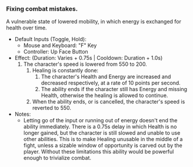 ### Fixing combat mistakes.

A vulnerable state of lowered mobility, in which energy is exchanged for health over time.

- Default Inputs (Toggle, Hold):
    - Mouse and Keyboard: "F" Key
    - Controller: Up Face Button
- Effect: (Duration: Varies + 0.75s | Cooldown: Duration + 1.0s)
    1.  The character's speed is lowered from 550 to 200.
        1.  Healing is constantly done:
            1.  The character's Health and Energy are increased and decreased respectively, at a rate of 10 points per second.
            2.  The ability ends if the character still has Energy and missing Health, otherwise the healing is allowed to continue.
        3.  When the ability ends, or is cancelled, the character's speed is reverted to 550.
- Notes:
    - Letting go of the input or running out of energy doesn't end the ability immediately. There is a 0.75s delay in which Health is no longer gained, but the character is still slowed and unable to use other abilities. This is to make Healing unusable in the middle of a fight, unless a sizable window of opportunity is carved out by the player. Without these limitations this ability would be powerful enough to trivialize combat.
